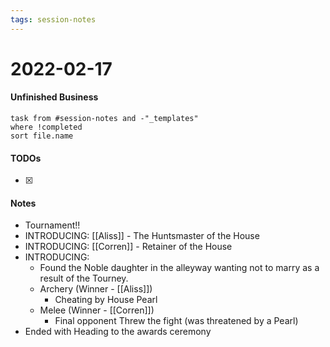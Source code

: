 ```yaml
---
tags: session-notes
---
```


# 2022-02-17

#### Unfinished Business
```dataview
task from #session-notes and -"_templates"
where !completed
sort file.name
```

#### TODOs
- [x] 

#### Notes

- Tournament!! 
- INTRODUCING: [[Aliss]] - The Huntsmaster of the House 
- INTRODUCING: [[Corren]] - Retainer of the House 
- INTRODUCING: 
	- Found the Noble daughter in the alleyway wanting not to marry as a result of the Tourney. 
	- Archery (Winner - [[Aliss]]) 
		- Cheating by House Pearl 
	- Melee (Winner - [[Corren]])
		- Final opponent Threw the fight (was threatened by a Pearl)
- Ended with Heading to the awards ceremony